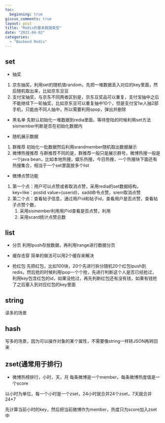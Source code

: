 ```yaml
---
toc:
  beginning: true
giscus_comments: true
layout: post
title: "Redis的基本数据类型"
date: "2021-04-02"
categories: 
  - "Backend Redis"
---
```


## set
- 抽奖
1. 京东抽奖，利用set的随机值random，先把一堆数据丢入对应的key里面，然后随机取出来，比如京东豆豆
2. 支付宝抽奖，与京东不同两者区别是，京东豆奖品可以重复，支付宝抽中之后不能继续下一轮抽奖，比如京东豆可以重复抽中10个，但是支付宝1w人抽2部手机，只能由不同人抽中，所以需要利用spop，弹出并删除
- 黑名单
  先默认初始化一堆数据到redia里面，等待登陆的时候利用set方法sismember判断是否在初始化数据内

- 随机展示数据
1. 群推荐
   初始化一批数据然后利用srandmember随机取出数据展示
2. 微博热搜推荐
   与群推荐不同的是，群推荐一般只是展示群号，微博热搜一般是一个java bean，比如本地热搜，娱乐热搜，今日热搜，一个热搜块下面还有热搜集合，相当于一个set里面放多个list

- 微博点赞功能
1. 第一个点：用户可以点赞或者取消点赞，采用redia的set数据结构，key=like：postid   value={userid}，sadd命令点赞，srem取消点赞
2. 第二个点：查看帖子信息，通过用户id和帖子id，查看用户是否点赞，查看帖子点赞个数，
   1. 采用sismember利用用户id查看是否点赞，利用
   2. 采用scard统计点赞总数

## list
- 分页
  利用lpush存放数据，再利用lrange进行数据分页

- 缓存击穿
  简单的做法可以用2个缓存来解决

- 抢红包
  先把红包，比如100块，20个先进行拆分随机20个红包lpush到redis，然后抢的时候利用lpop一个个抢，先进行判断这个人是否已经抢过，利用key包含红包的id，如果没抢过，再先判断红包还有没有钱，如果有钱抢了之后塞入到对应红包的key里面

## string
读多的场景

## hash
写多的场景，因为可以操作对象的某个属性，不需要像string一样转JSON再转回来

## zset(通常用于排行)
- 微博热榜排行，小时，天，月
  每条微博是一个member，每条微博热度值是一个score

以小时为单位，每一个小时是一个zset，24小时就合并24个zset，7天就合并24*7

先计算当前小时的key，然后把当前微博作为member，热度只为score加入zset中
  
